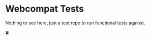Webcompat Tests
===================

Nothing to see here, just a test repo to run functional tests against.

🍀